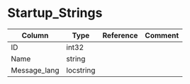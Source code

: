# Startup_Strings

| Column | Type | Reference | Comment |
|--------|------|-----------|---------|
|ID|int32|||
|Name|string|||
|Message_lang|locstring|||
